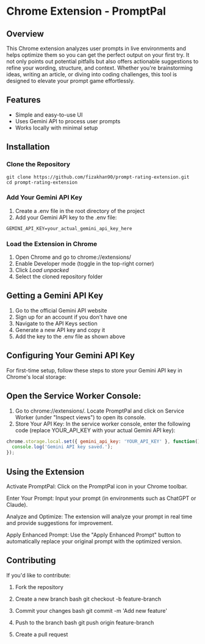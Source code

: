 # Chrome Extension - PromptPal

## Overview
This Chrome extension analyzes user prompts in live environments and helps optimize them so you can get the perfect output on your first try. It not only points out potential pitfalls but also offers actionable suggestions to refine your wording, structure, and context. Whether you're brainstorming ideas, writing an article, or diving into coding challenges, this tool is designed to elevate your prompt game effortlessly.

## Features
- Simple and easy-to-use UI
- Uses Gemini API to process user prompts
- Works locally with minimal setup

## Installation

### Clone the Repository
```
git clone https://github.com/fizakhan90/prompt-rating-extension.git
cd prompt-rating-extension
```

### Add Your Gemini API Key
1. Create a .env file in the root directory of the project
2. Add your Gemini API key to the .env file:
```
GEMINI_API_KEY=your_actual_gemini_api_key_here
```

### Load the Extension in Chrome
1. Open Chrome and go to chrome://extensions/
2. Enable Developer mode (toggle in the top-right corner)
3. Click *Load unpacked*
4. Select the cloned repository folder

## Getting a Gemini API Key
1. Go to the official Gemini API website
2. Sign up for an account if you don't have one
3. Navigate to the API Keys section
4. Generate a new API key and copy it
5. Add the key to the .env file as shown above

## Configuring Your Gemini API Key

For first-time setup, follow these steps to store your Gemini API key in Chrome's local storage:

## Open the Service Worker Console:
1. Go to chrome://extensions/.
Locate PromptPal and click on Service Worker (under "Inspect views") to open its console.
2. Store Your API Key:
In the service worker console, enter the following code (replace YOUR_API_KEY with your actual Gemini API key):

```javascript
chrome.storage.local.set({ gemini_api_key: 'YOUR_API_KEY' }, function() {
  console.log('Gemini API key saved.');
});

```

## Using the Extension
Activate PromptPal:
Click on the PromptPal icon in your Chrome toolbar.

Enter Your Prompt:
Input your prompt (in environments such as ChatGPT or Claude).

Analyze and Optimize:
The extension will analyze your prompt in real time and provide suggestions for improvement.

Apply Enhanced Prompt:
Use the "Apply Enhanced Prompt" button to automatically replace your original prompt with the optimized version.



## Contributing
If you'd like to contribute:
1. Fork the repository
2. Create a new branch
   bash
   git checkout -b feature-branch
   
3. Commit your changes
   bash
   git commit -m 'Add new feature'
   
4. Push to the branch
   bash
   git push origin feature-branch
   
5. Create a pull request
